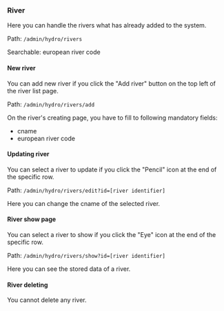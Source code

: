 ### River
Here you can handle the rivers what has already added to the system.

Path: `/admin/hydro/rivers`

Searchable: european river code

#### New river

You can add new river if you click the "Add river" button on the top left of the river list page.

Path: `/admin/hydro/rivers/add`

On the river's creating page, you have to fill to following mandatory fields:
- cname
- european river code

#### Updating river

You can select a river to update if you click the "Pencil" icon at the end of the specific row.

Path: `/admin/hydro/rivers/edit?id=[river identifier]`

Here you can change the cname of the selected river.

#### River show page

You can select a river to show if you click the "Eye" icon at the end of the specific row.

Path: `/admin/hydro/rivers/show?id=[river identifier]`

Here you can see the stored data of a river.

#### River deleting

You cannot delete any river.